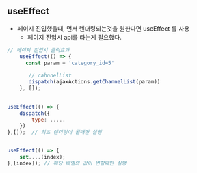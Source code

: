 ## useEffect

* 페이지 진입했을때, 먼저 렌더링되는것을 원한다면 useEffect 를 사용
    * 페이지 진입시 api를 타는게 필요했다.

```javascript
// 페이지 진입시 클릭효과
    useEffect(() => {
      const param = 'category_id=5'
  
       // cahnnelList
       dispatch(ajaxActions.getChannelList(param))
    }, []);
    

useEffect(() => {
    dispatch({
        type: .....
    })
},[]);  // 최초 렌더링이 될때만 실행


useEffect(() => {
    set....(index);
},[index]); // 해당 배열의 값이 변할때만 실행
```
